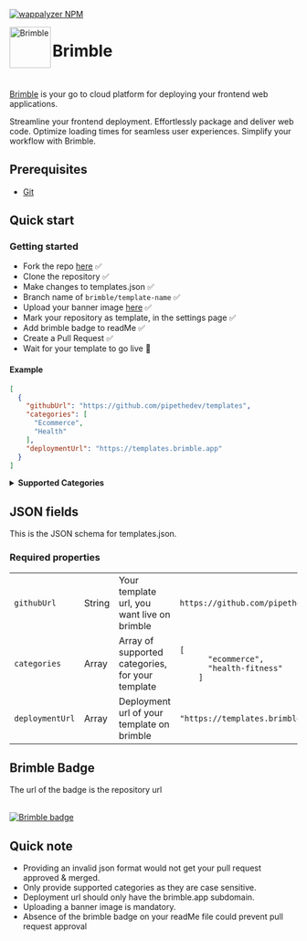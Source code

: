 [![wappalyzer NPM](https://img.shields.io/badge/npm-brimble-blue)](https://www.npmjs.com/package/@brimble/cli)


<a href="https://res.cloudinary.com/dgqfojhx4/image/upload/v1683036273/brimble-assets/paystack-logo_imtgax.png"><img src="https://res.cloudinary.com/dgqfojhx4/image/upload/v1683036273/brimble-assets/paystack-logo_imtgax.png" height="72" alt="Brimble" align="left" /></a>

# Brimble

<br>

[Brimble](https://www.brimble.io) is your go to cloud platform for deploying your frontend web applications.

Streamline your frontend deployment. Effortlessly package and deliver web code. Optimize loading times for seamless user experiences. Simplify your workflow with Brimble.

## Prerequisites

-   [Git](https://git-scm.com)

## Quick start


### Getting started

* Fork the repo [here](https://github.com/brimblehq/templates/fork) ✅
* Clone the repository ✅
* Make changes to templates.json ✅
* Branch name of <code>brimble/template-name</code> ✅
* Upload your banner image [here](https://forms.gle/FwUpnyjp46oiDT6w8) ✅
* Mark your repository as template, in the settings page ✅
* Add brimble badge to readMe ✅
* Create a Pull Request ✅
* Wait for your template to go live 🚀


#### Example

```json
[
  {
    "githubUrl": "https://github.com/pipethedev/templates",
    "categories": [
      "Ecommerce",
      "Health"
    ],
    "deploymentUrl": "https://templates.brimble.app"
  }
]
```

<details><summary><b>Supported Categories</b></summary>

### Template Categories

- **Portfolio**: Templates for showcasing personal or professional portfolios, including artists, designers, photographers, and developers. <code>portfolio</code>

- **E-Commerce**: Templates tailored for online stores, enabling users to sell products and services with ease. <code>ecommerce</code>

- **Blog**: Templates designed for bloggers to share articles, stories, and insights on various topics. <code>blog</code>

- **Corporate**: Professional templates suitable for corporate websites, highlighting company information, services, and contact details. <code>corporate</code>

- **Startup**: Templates aimed at startup companies, focusing on product features, team profiles, and value propositions. <code>startup</code>

- **Event**: Templates for promoting and managing events, conferences, workshops, and other gatherings. <code>event</code>

- **Restaurant**: Templates for restaurants and cafes, showcasing menus, location details, and reservation options. <code>restaurant</code>

- **Personal Blogging**: Templates tailored for personal bloggers to express thoughts, ideas, and experiences. <code>personal-blogging</code>

- **Nonprofit**: Templates for nonprofit organizations to raise awareness, share mission details, and collect donations. <code>nonprofit</code>

- **Education**: Templates for educational institutions, providing information about courses, faculty, and admissions. <code>education</code>

- **Travel**: Templates designed for travel agencies or travel bloggers to showcase destinations, itineraries, and travel tips. <code>travel</code>

- **Music/Band**: Templates for musicians and bands to showcase their music, tour dates, and merchandise. <code>music-band</code>

- **Health/Fitness**: Templates related to health and fitness, suitable for gyms, fitness coaches, and wellness blogs. <code>health-fitness</code>

- **Real Estate**: Templates for real estate agents or agencies to display property listings and contact information. <code>real-estate</code>

- **Technology**: Templates for tech-related companies or blogs, focusing on products, innovations, and industry insights. <code>technology</code>

- **Fashion**: Templates for fashion designers, brands, or boutiques to showcase clothing lines and accessories. <code>fashion</code>

- **Art/Creative**: Templates for artists and creatives to display their artwork, designs, and creative projects.<code>art-creative</code>

- **Freelancer/Consultant**: Templates for freelancers and consultants to present their services, expertise, and client testimonials. <code>freelancer-consultant</code>

- **Community/Forum**: Templates for creating online communities or discussion forums around specific topics. <code>forum</code>

- **News/Magazine**: Templates designed for news websites or online magazines, featuring articles, headlines, and multimedia content. <code>news/magazine</code>



</details>

## JSON fields

This is the JSON schema for templates.json.

### Required properties

<table>

  <tbody>
    <tr>
      <td><code>githubUrl</code></td>
      <td>String</td>
      <td>
        Your template url, you want live on brimble
      </td>
      <td><code>https://github.com/pipethedev/templates</code></td>
    </tr>
    <tr>
      <td><code>categories</code></td>
      <td>Array</td>
      <td>Array of supported categories, for your template</td>
      <td>
        <code>[
      "ecommerce",
      "health-fitness"
    ]</code>
      </td>
    </tr>
    <tr>
      <td><code>deploymentUrl</code></td>
      <td>Array</td>
      <td>Deployment url of your template on brimble</td>
      <td>
        <code>"https://templates.brimble.app"</code>
      </td>
    </tr>
  </tbody>
</table>

## Brimble Badge
The url of the badge is the repository url

<br/>
<a href="https://github.com/brimblehq/templates">
<img src="https://res.cloudinary.com/dgqfojhx4/image/upload/v1692011166/brimble-assets/badge_fuuq5i.png" alt="Brimble badge"/>
</a>

## Quick note

-   Providing an invalid json format would not get your pull request approved & merged.
-   Only provide supported categories as they are case sensitive.
-   Deployment url should only have the brimble.app subdomain.
-   Uploading a banner image is mandatory.
-   Absence of the brimble badge on your readMe file could prevent pull request approval
